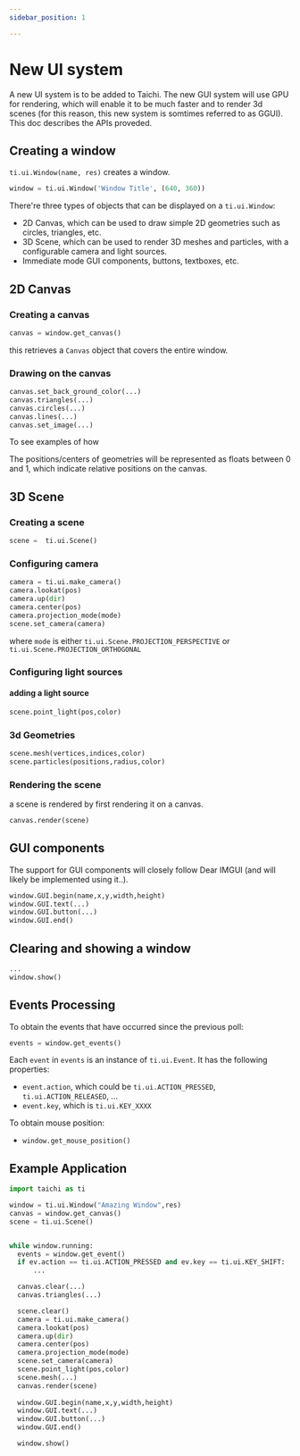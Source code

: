 ```yaml
---
sidebar_position: 1

---
```


# New UI system

A new UI system is to be added to Taichi. The new GUI system will use GPU for rendering, which will enable it to be much faster and to render 3d scenes (for this reason, this new system is somtimes referred to as GGUI). This doc describes the APIs proveded.

## Creating a window

`ti.ui.Window(name, res)` creates a window. 

```python
window = ti.ui.Window('Window Title', (640, 360))
```

There're three types of objects that can be displayed on a `ti.ui.Window`:

* 2D Canvas, which can be used to draw simple 2D geometries such as circles, triangles, etc.
* 3D Scene, which can be used to render 3D meshes and particles, with a configurable camera and light sources.
* Immediate mode GUI components, buttons, textboxes, etc.

## 2D Canvas

### Creating a canvas

```python
canvas = window.get_canvas()
```
this retrieves a `Canvas` object that covers the entire window.

### Drawing on the canvas

```python
canvas.set_back_ground_color(...)
canvas.triangles(...)
canvas.circles(...)
canvas.lines(...)
canvas.set_image(...)
```

To see examples of how

The positions/centers of geometries will be represented as floats between 0 and 1, which indicate relative positions on the canvas.



## 3D Scene

### Creating a scene
```python
scene =  ti.ui.Scene()
```
### Configuring camera
```python
camera = ti.ui.make_camera()
camera.lookat(pos)
camera.up(dir)
camera.center(pos)
camera.projection_mode(mode)
scene.set_camera(camera)
```
where `mode` is either `ti.ui.Scene.PROJECTION_PERSPECTIVE` or `ti.ui.Scene.PROJECTION_ORTHOGONAL`


### Configuring light sources
#### adding a light source
```python
scene.point_light(pos,color) 
```


### 3d Geometries
```python
scene.mesh(vertices,indices,color)
scene.particles(positions,radius,color)
```


### Rendering the scene 
a scene is rendered by first rendering it on a canvas.
```python
canvas.render(scene)
```

## GUI components

The support for GUI components will closely follow Dear IMGUI (and will likely be implemented using it..).

```python
window.GUI.begin(name,x,y,width,height)
window.GUI.text(...)
window.GUI.button(...)
window.GUI.end()
```


## Clearing and showing a window
```python
...
window.show()
```


## Events Processing
To obtain the events that have occurred since the previous poll:

```python
events = window.get_events()
```

Each `event` in `events` is an instance of `ti.ui.Event`. It has the following properties:
* `event.action`, which could be `ti.ui.ACTION_PRESSED`, `ti.ui.ACTION_RELEASED`, ...
* `event.key`, which is `ti.ui.KEY_XXXX`

To obtain mouse position:
* `window.get_mouse_position()`


## Example Application

```python
import taichi as ti

window = ti.ui.Window("Amazing Window",res)
canvas = window.get_canvas()
scene = ti.ui.Scene()


while window.running:
  events = window.get_event()
  if ev.action == ti.ui.ACTION_PRESSED and ev.key == ti.ui.KEY_SHIFT:
      ...

  canvas.clear(...)
  canvas.triangles(...)

  scene.clear()
  camera = ti.ui.make_camera()
  camera.lookat(pos)
  camera.up(dir)
  camera.center(pos)
  camera.projection_mode(mode)
  scene.set_camera(camera)
  scene.point_light(pos,color) 
  scene.mesh(...)
  canvas.render(scene)
  
  window.GUI.begin(name,x,y,width,height)
  window.GUI.text(...)
  window.GUI.button(...)
  window.GUI.end()

  window.show()
  
    
```